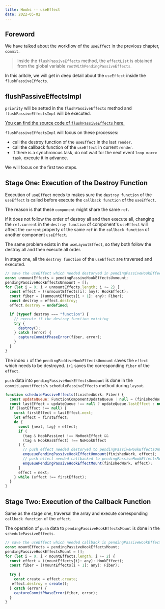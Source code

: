 ```yaml
---
title: Hooks -- useEffect
date: 2022-05-02
---
```


## Foreword

We have talked about the workflow of the `useEffect` in the previous chapter, `commit`.

> Inside the `flushPassiveEffects` method, the `effectList` is obtained from the global variable `rootWithPendingPassiveEffects`.

In this aritcle, we will get in deep detail about the `useEffect` inside the `flushPassiveEffects`.

## flushPassiveEffectsImpl

`priority` will be setted in the `flushPassiveEffects` method and `flushPassiveEffectsImpl` will be executed.

[You can find the source code of `flushPassiveEffects` here.](https://github.com/facebook/react/blob/1fb18e22ae66fdb1dc127347e169e73948778e5a/packages/react-reconciler/src/ReactFiberWorkLoop.old.js#L2458)

`flushPassiveEffectsImpl` will focus on these processes:

- call the destroy function of the `useEffect` in the last `render`.
- call the callback function of the `useEffect` in current `render`.
- If there is a synchronous task, do not wait for the next event `loop macro task`, execute it in advance.

We will focus on the first two steps.

## Stage One: Execution of the Destroy Function

Execution of `useEffect` needs to makes sure the `destroy function` of the `useEffect` is called before execute the `callback function` of the `useEffect`.

The reason is that these `component` might share the same `ref`.

If it does not follow the order of destroy all and then execute all, changing the `ref.current` in the `destroy function` of component's `useEffect` will affect the `current` property of the same `ref` in the `callback function` of another component `useEffect`.

The same problem exists in the `useLayoutEffect`, so they both follow the destroy all and then execute all order.

In stage one, all the `destroy function` of the `useEffect` are traversed and executed.

```js
// save the useEffect which needed destoryed in pendingPassiveHookEffectsUnmount
const unmountEffects = pendingPassiveHookEffectsUnmount;
pendingPassiveHookEffectsUnmount = [];
for (let i = 0; i < unmountEffects.length; i += 2) {
  const effect = ((unmountEffects[i]: any): HookEffect);
  const fiber = ((unmountEffects[i + 1]: any): Fiber);
  const destroy = effect.destroy;
  effect.destroy = undefined;

  if (typeof destroy === "function") {
    // execute if the destroy function existing
    try {
      destroy();
    } catch (error) {
      captureCommitPhaseError(fiber, error);
    }
  }
}
```

The index `i` of the `pendingPaddiveHookEffectsUnmount` saves the `effect` which needs to be destroyed. `i+1` saves the corresponding `fiber` of the `effect`.

`push` data into `pendingPassiveHookEffectsUnmount` is done in the `commitLayoutffects`'s `schedulePassiveEffects` method during `layout`.

```js
function schedulePassiveEffects(finishedWork: Fiber) {
  const updateQueue: FunctionComponentUpdateQueue | null = (finishedWork.updateQueue: any);
  const lastEffect = updateQueue !== null ? updateQueue.lastEffect : null;
  if (lastEffect !== null) {
    const firstEffect = lastEffect.next;
    let effect = firstEffect;
    do {
      const {next, tag} = effect;
      if (
        (tag & HookPassive) !== NoHookEffect &&
        (tag & HookHasEffect) !== NoHookEffect
      ) {
        // push effect needed destoryed to pendingPassiveHookEffectsUnmount
        enqueuePendingPassiveHookEffectUnmount(finishedWork, effect);
        // push effect needed callbacked to pendingPassiveHookEffectsMount
        enqueuePendingPassiveHookEffectMount(finishedWork, effect);
      }
      effect = next;
    } while (effect !== firstEffect);
  }
}
```

## Stage Two: Execution of the Callback Function

Same as the stage one, traversal the array and execute corresponding `callback function` of the `effect`.

The operation of `push` data to `pendingPassiveHookEffectsMount` is done in the `schedulePassiveEffects`.

```js
// save the useEffect which needed callback in pendingPassiveHookEffectsMount
const mountEffects = pendingPassiveHookEffectsMount;
pendingPassiveHookEffectsMount = [];
for (let i = 0; i < mountEffects.length; i += 2) {
  const effect = ((mountEffects[i]: any): HookEffect);
  const fiber = ((mountEffects[i + 1]: any): Fiber);
  
  try {
    const create = effect.create;
   effect.destroy = create();
  } catch (error) {
    captureCommitPhaseError(fiber, error);
  }
}
```